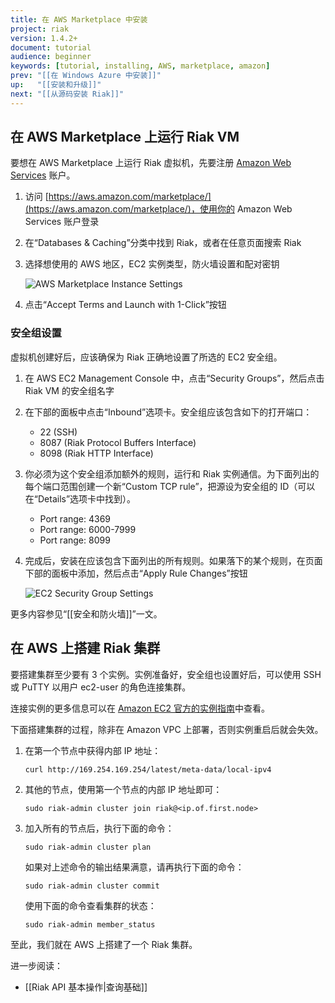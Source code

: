 ```yaml
---
title: 在 AWS Marketplace 中安装
project: riak
version: 1.4.2+
document: tutorial
audience: beginner
keywords: [tutorial, installing, AWS, marketplace, amazon]
prev: "[[在 Windows Azure 中安装]]"
up:   "[[安装和升级]]"
next: "[[从源码安装 Riak]]"
---
```


## 在 AWS Marketplace 上运行 Riak VM

要想在 AWS Marketplace 上运行 Riak 虚拟机，先要注册 [Amazon Web Services](http://aws.amazon.com) 账户。

1. 访问 [https://aws.amazon.com/marketplace/](https://aws.amazon.com/marketplace/)，使用你的 Amazon Web Services 账户登录

2. 在“Databases & Caching”分类中找到 Riak，或者在任意页面搜索 Riak

3. 选择想使用的 AWS 地区，EC2 实例类型，防火墙设置和配对密钥

    ![AWS Marketplace Instance Settings](/images/aws-marketplace-settings.png)

4. 点击“Accept Terms and Launch with 1-Click”按钮

### 安全组设置

虚拟机创建好后，应该确保为 Riak 正确地设置了所选的 EC2 安全组。

1. 在 AWS EC2 Management Console 中，点击“Security Groups”，然后点击 Riak VM 的安全组名字

2. 在下部的面板中点击“Inbound”选项卡。安全组应该包含如下的打开端口：
    - 22 (SSH)
    - 8087 (Riak Protocol Buffers Interface)
    - 8098 (Riak HTTP Interface)

3. 你必须为这个安全组添加额外的规则，运行和 Riak 实例通信。为下面列出的每个端口范围创建一个新“Custom TCP rule”，把源设为安全组的 ID（可以在“Details”选项卡中找到）。
    - Port range: 4369
    - Port range: 6000-7999
    - Port range: 8099

4. 完成后，安装在应该包含下面列出的所有规则。如果落下的某个规则，在页面下部的面板中添加，然后点击“Apply Rule Changes”按钮

    ![EC2 Security Group Settings](/images/aws-marketplace-security-group.png)

更多内容参见“[[安全和防火墙]]”一文。

## 在 AWS 上搭建 Riak 集群

要搭建集群至少要有 3 个实例。实例准备好，安全组也设置好后，可以使用 SSH 或 PuTTY 以用户 ec2-user 的角色连接集群。

连接实例的更多信息可以在 [Amazon EC2 官方的实例指南](http://docs.amazonwebservices.com/AWSEC2/latest/UserGuide/AccessingInstances.html)中查看。

<div class="note">下面搭建集群的过程，除非在 Amazon VPC 上部署，否则实例重启后就会失效。</div>

1. 在第一个节点中获得内部 IP 地址：

    ```text
    curl http://169.254.169.254/latest/meta-data/local-ipv4
    ```

2. 其他的节点，使用第一个节点的内部 IP 地址即可：

    ```text
    sudo riak-admin cluster join riak@<ip.of.first.node>
    ```

3. 加入所有的节点后，执行下面的命令：

    ```text
    sudo riak-admin cluster plan
    ```

    如果对上述命令的输出结果满意，请再执行下面的命令：

    ```text
    sudo riak-admin cluster commit
    ```

    使用下面的命令查看集群的状态：

    ```text
    sudo riak-admin member_status
    ```

至此，我们就在 AWS 上搭建了一个 Riak 集群。

进一步阅读：

- [[Riak API 基本操作|查询基础]]
